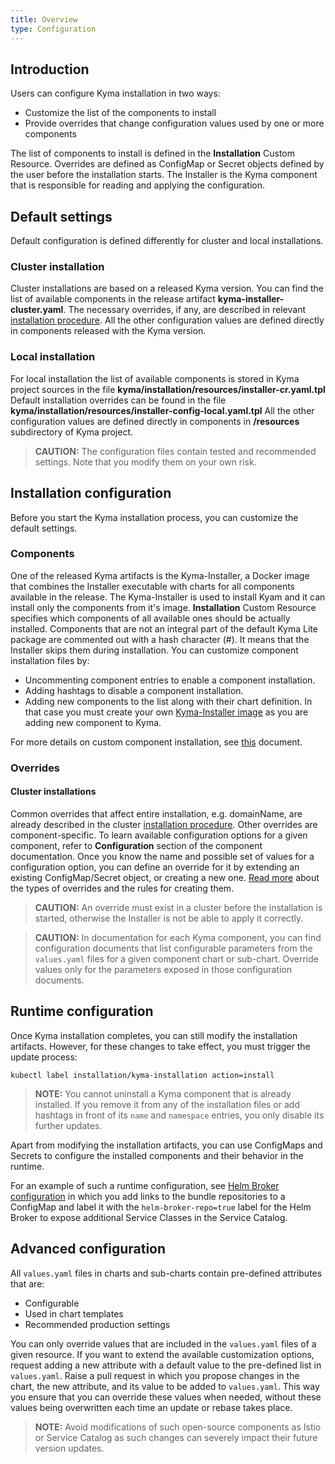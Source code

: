 ```yaml
---
title: Overview
type: Configuration
---
```


## Introduction

Users can configure Kyma installation in two ways:
  - Customize the list of the components to install
  - Provide overrides that change configuration values used by one or more components

The list of components to install is defined in the **Installation** Custom Resource.
Overrides are defined as ConfigMap or Secret objects defined by the user before the installation starts.
The Installer is the Kyma component that is responsible for reading and applying the configuration.


## Default settings

Default configuration is defined differently for cluster and local installations.

### Cluster installation
Cluster installations are based on a released Kyma version.
You can find the list of available components in the release artifact **kyma-installer-cluster.yaml**.
The necessary overrides, if any, are described in relevant [installation procedure](https://kyma.project.io/).
All the other configuration values are defined directly in components released with the Kyma version.

### Local installation
For local installation the list of available components is stored in Kyma project sources in the file **kyma/installation/resources/installer-cr.yaml.tpl**
Default installation overrides can be found in the file **kyma/installation/resources/installer-config-local.yaml.tpl**
All the other configuration values are defined directly in components in **/resources** subdirectory of Kyma project.
>**CAUTION:** The configuration files contain tested and recommended settings. Note that you modify them on your own risk.

## Installation configuration

Before you start the Kyma installation process, you can customize the default settings.

### Components

One of the released Kyma artifacts is the Kyma-Installer, a Docker image that combines the Installer executable with charts for all components available in the release.
The Kyma-Installer is used to install Kyam and it can install only the components from it's image.
**Installation** Custom Resource specifies which components of all available ones should be actually installed.
Components that are not an integral part of the default Kyma Lite package are commented out with a hash character (#).
It means that the Installer skips them during installation.
You can customize component installation files by:
- Uncommenting component entries to enable a component installation.
- Adding hashtags to disable a component installation.
- Adding new components to the list along with their chart definition. In that case you must create your own [Kyma-Installer image](#installation-use-your-own-kyma-installer-image) as you are adding new component to Kyma.

For more details on custom component installation, see [this](#configuration-custom-component-installation) document.

### Overrides

#### Cluster installations
Common overrides that affect entire installation, e.g. domainName, are already described in the cluster [installation procedure](https://kyma.project.io/).
Other overrides are component-specific.
To learn available configuration options for a given component, refer to **Configuration** section of the component documentation.
Once you know the name and possible set of values for a configuration option, you can define an override for it by extending an existing ConfigMap/Secret object, or creating a new one.
[Read more](#configuration-helm-overrides-for-kyma-installation) about the types of overrides and the rules for creating them.
>**CAUTION:** An override must exist in a cluster before the installation is started, otherwise the Installer is not be able to apply it correctly.

> **CAUTION:** In documentation for each Kyma component, you can find configuration documents that list configurable parameters from the `values.yaml` files for a given component chart or sub-chart. Override values only for the parameters exposed in those configuration documents.

## Runtime configuration

Once Kyma installation completes, you can still modify the installation artifacts. However, for these changes to take effect, you must trigger the update process:

```
kubectl label installation/kyma-installation action=install
```

>**NOTE:** You cannot uninstall a Kyma component that is already installed. If you remove it from any of the installation files or add hashtags in front of its `name` and `namespace` entries, you only disable its further updates.

Apart from modifying the installation artifacts, you can use ConfigMaps and Secrets to configure the installed components and their behavior in the runtime.

For an example of such a runtime configuration, see [Helm Broker configuration](/components/helm-broker/#configuration-configuration) in which you add links to the bundle repositories to a ConfigMap and label it with the `helm-broker-repo=true` label for the Helm Broker to expose additional Service Classes in the Service Catalog.

## Advanced configuration

All `values.yaml` files in charts and sub-charts contain pre-defined attributes that are:
- Configurable
- Used in chart templates
- Recommended production settings

You can only override values that are included in the `values.yaml` files of a given resource. If you want to extend the available customization options, request adding a new attribute with a default value to the pre-defined list in `values.yaml`. Raise a pull request in which you propose changes in the chart, the new attribute, and its value to be added to `values.yaml`. This way you ensure that you can override these values when needed, without these values being overwritten each time an update or rebase takes place.

>**NOTE:** Avoid modifications of such open-source components as Istio or Service Catalog as such changes can severely impact their future version updates.

